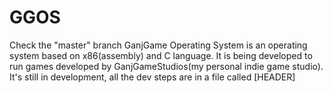 # GGOS
Check the "master" branch
GanjGame Operating System is an operating system based on x86(assembly) and C language. It is being developed to run games developed by GanjGameStudios(my personal indie game studio). It's still in development, all the dev steps are in a file called [HEADER]
